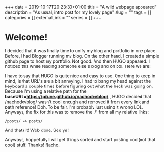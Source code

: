 +++ 
date = 2019-10-17T20:23:30+01:00
title = "A wild webpage appeared"
description = "As usual, intro post for my lovely page"
slug = "" 
tags = []
categories = []
externalLink = ""
series = []
+++

# Welcome!

I decided that it was finally time to unify my blog and portfolio in one place. Before, I had Blogger running my blog. On the other hand, I created a simple github page to host my portfolio. Not good. And then HUGO appeared. I noticed this while reading someone else's blog and oh boi. Here we are! 

I have to say that HUGO is quite nice and easy to use. One thing to keep in mind, is that URL's are a bit annoying. I had to bang my head against the keyboard a couple times before figuring out what the heck was going on. Because I'm using a relative path for the **baseURL=https://piluve.github.io/nachodevblog/** , HUGO decided that /nachodevblog/ wasn't cool enough and removed it from every link and path reference! Doh. To be fair, I'm probably just using it wrong LOL. Anyways, the fix for this was to remove the '/' from all my relative links:

	/posts/ => posts/

And thats it! Web done. See ya!

Anyways, hoppefully I will get things sorted and start posting cool(not that cool) stuff.
Thanks!
Nacho.
